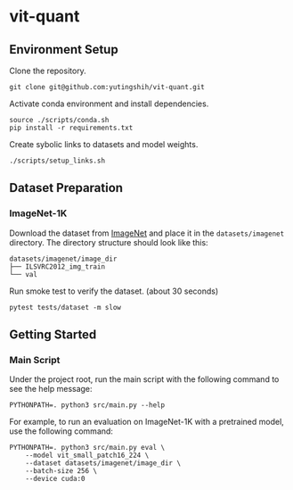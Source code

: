 # vit-quant

## Environment Setup

Clone the repository.

```shell
git clone git@github.com:yutingshih/vit-quant.git
```

Activate conda environment and install dependencies.

```shell
source ./scripts/conda.sh
pip install -r requirements.txt
```

Create sybolic links to datasets and model weights.

```shell
./scripts/setup_links.sh
```

## Dataset Preparation

### ImageNet-1K

Download the dataset from [ImageNet](http://www.image-net.org/) and place it in the `datasets/imagenet` directory. The directory structure should look like this:

```
datasets/imagenet/image_dir
├── ILSVRC2012_img_train
└── val
```

Run smoke test to verify the dataset. (about 30 seconds)

```shell
pytest tests/dataset -m slow
```

## Getting Started

### Main Script

Under the project root, run the main script with the following command to see the help message:

```
PYTHONPATH=. python3 src/main.py --help
```

For example, to run an evaluation on ImageNet-1K with a pretrained model, use the following command:

```shell
PYTHONPATH=. python3 src/main.py eval \
    --model vit_small_patch16_224 \
    --dataset datasets/imagenet/image_dir \
    --batch-size 256 \
    --device cuda:0
```
